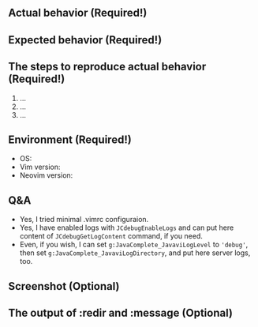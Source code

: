 ## Actual behavior (Required!)


## Expected behavior (Required!)


## The steps to reproduce actual behavior (Required!)
 1. ...
 2. ...
 3. ...


## Environment (Required!)
 * OS:
 * Vim version:
 * Neovim version:


## Q&A
* Yes, I tried minimal .vimrc configuraion.
* Yes, I have enabled logs with `JCdebugEnableLogs` and can put here content of `JCdebugGetLogContent` command, if you need.
* Even, if you wish, I can set `g:JavaComplete_JavaviLogLevel` to `'debug'`, then set `g:JavaComplete_JavaviLogDirectory`, and put here server logs, too.


## Screenshot (Optional)


## The output of :redir and :message (Optional)

